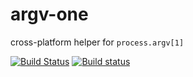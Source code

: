 # argv-one

cross-platform helper for `process.argv[1]`

[![Build Status](https://travis-ci.org/jokeyrhyme/argv-one.js.png)](https://travis-ci.org/jokeyrhyme/argv-one.js)
[![Build status](https://ci.appveyor.com/api/projects/status/wg71aegp9tmw75ne/branch/master?svg=true)](https://ci.appveyor.com/project/jokeyrhyme/argv-one-js/branch/master)
